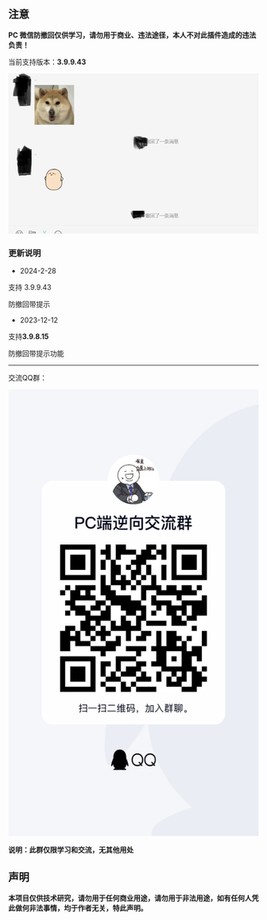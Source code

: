 ## 注意

**PC 微信防撤回仅供学习，请勿用于商业、违法途径，本人不对此插件造成的违法负责！**

当前支持版本：**3.9.9.43**



![RevMsg1](./images/RevMsg1.png)





### 更新说明

- 2024-2-28

支持 3.9.9.43

防撤回带提示

- 2023-12-12

支持**3.9.8.15**

防撤回带提示功能



--------

交流QQ群：

![qqrout](./images/qqrout.jpg)

**说明：此群仅限学习和交流，无其他用处**





## 声明

**本项目仅供技术研究，请勿用于任何商业用途，请勿用于非法用途，如有任何人凭此做何非法事情，均于作者无关，特此声明。**

